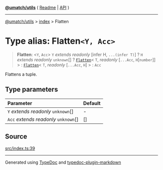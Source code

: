 [**@umatch/utils**](../../README.md) ( [Readme](../../README.md) \| [API](../../API.md) )

---

[@umatch/utils](../../API.md) > [index](../README.md) > Flatten

# Type alias: Flatten`<Y, Acc>`

> **Flatten**: \<`Y`, `Acc`\> `Y` _extends_ _readonly_ [infer H, `...(infer T)`] ? `H` _extends_ _readonly_ `unknown`[] ? [`Flatten`](type-alias.Flatten.md)\< `T`, _readonly_ [`...Acc`, `H`[`number`]] \> : [`Flatten`](type-alias.Flatten.md)\< `T`, _readonly_ [`...Acc`, `H`] \> : `Acc`

Flattens a tuple.

## Type parameters

| Parameter                              | Default |
| :------------------------------------- | :------ |
| `Y` _extends_ _readonly_ `unknown`[]   | -       |
| `Acc` _extends_ _readonly_ `unknown`[] | []      |

## Source

[src/index.ts:39](https://github.com/umatch-oficial/utils/blob/00cf87f/src/index.ts#L39)

---

Generated using [TypeDoc](https://typedoc.org/) and [typedoc-plugin-markdown](https://www.npmjs.com/package/typedoc-plugin-markdown)

